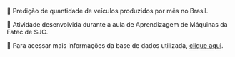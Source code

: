 🚗 Predição de quantidade de veículos produzidos por mês no Brasil.

🚗 Atividade desenvolvida durante a aula de Aprendizagem de Máquinas da Fatec de SJC.

🚗 Para acessar mais informações da base de dados utilizada, [clique aqui](https://www.kaggle.com/datasets/leonardobern/valor-da-produo-de-automveis-no-brasil?resource=download).
